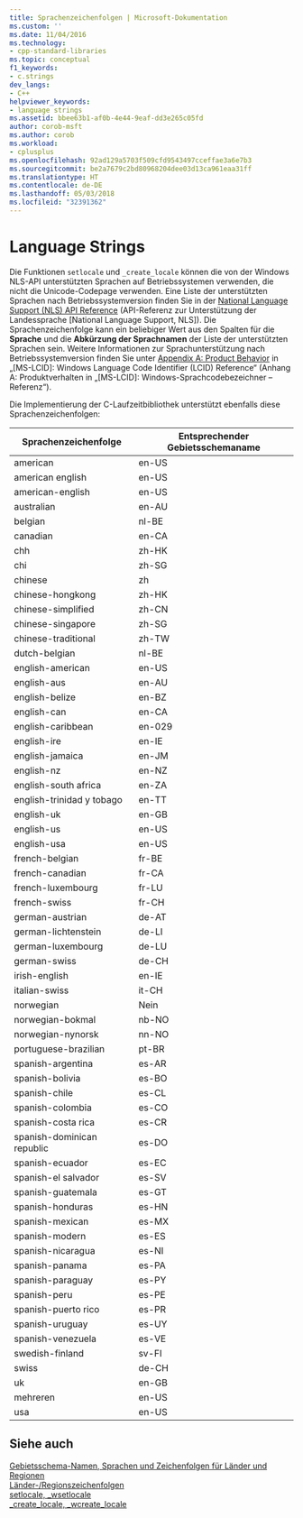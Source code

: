 ```yaml
---
title: Sprachenzeichenfolgen | Microsoft-Dokumentation
ms.custom: ''
ms.date: 11/04/2016
ms.technology:
- cpp-standard-libraries
ms.topic: conceptual
f1_keywords:
- c.strings
dev_langs:
- C++
helpviewer_keywords:
- language strings
ms.assetid: bbee63b1-af0b-4e44-9eaf-dd3e265c05fd
author: corob-msft
ms.author: corob
ms.workload:
- cplusplus
ms.openlocfilehash: 92ad129a5703f509cfd9543497cceffae3a6e7b3
ms.sourcegitcommit: be2a7679c2bd80968204dee03d13ca961eaa31ff
ms.translationtype: HT
ms.contentlocale: de-DE
ms.lasthandoff: 05/03/2018
ms.locfileid: "32391362"
---
```

# <a name="language-strings"></a>Language Strings
Die Funktionen `setlocale` und `_create_locale` können die von der Windows NLS-API unterstützten Sprachen auf Betriebssystemen verwenden, die nicht die Unicode-Codepage verwenden. Eine Liste der unterstützten Sprachen nach Betriebssystemversion finden Sie in der [National Language Support (NLS) API Reference](https://www.microsoft.com/resources/msdn/goglobal/default.mspx) (API-Referenz zur Unterstützung der Landessprache [National Language Support, NLS]). Die Sprachenzeichenfolge kann ein beliebiger Wert aus den Spalten für die **Sprache** und die **Abkürzung der Sprachnamen** der Liste der unterstützten Sprachen sein. Weitere Informationen zur Sprachunterstützung nach Betriebssystemversion finden Sie unter [Appendix A: Product Behavior](http://msdn.microsoft.com/goglobal/bb896001.aspx) in „[MS-LCID]: Windows Language Code Identifier (LCID) Reference“ (Anhang A: Produktverhalten in „[MS-LCID]: Windows-Sprachcodebezeichner – Referenz“).   
  
Die Implementierung der C-Laufzeitbibliothek unterstützt ebenfalls diese Sprachenzeichenfolgen:  
  
|Sprachenzeichenfolge|Entsprechender Gebietsschemaname|  
|---------------------|----------------------------|  
|american|en-US|  
|american english|en-US|  
|american-english|en-US|  
|australian|en-AU|  
|belgian|nl-BE|  
|canadian|en-CA|  
|chh|zh-HK|  
|chi|zh-SG|  
|chinese|zh|  
|chinese-hongkong|zh-HK|  
|chinese-simplified|zh-CN|  
|chinese-singapore|zh-SG|  
|chinese-traditional|zh-TW|  
|dutch-belgian|nl-BE|  
|english-american|en-US|  
|english-aus|en-AU|  
|english-belize|en-BZ|  
|english-can|en-CA|  
|english-caribbean|en-029|  
|english-ire|en-IE|  
|english-jamaica|en-JM|  
|english-nz|en-NZ|  
|english-south africa|en-ZA|  
|english-trinidad y tobago|en-TT|  
|english-uk|en-GB|  
|english-us|en-US|  
|english-usa|en-US|  
|french-belgian|fr-BE|  
|french-canadian|fr-CA|  
|french-luxembourg|fr-LU|  
|french-swiss|fr-CH|  
|german-austrian|de-AT|  
|german-lichtenstein|de-LI|  
|german-luxembourg|de-LU|  
|german-swiss|de-CH|  
|irish-english|en-IE|  
|italian-swiss|it-CH|  
|norwegian|Nein|  
|norwegian-bokmal|nb-NO|  
|norwegian-nynorsk|nn-NO|  
|portuguese-brazilian|pt-BR|  
|spanish-argentina|es-AR|  
|spanish-bolivia|es-BO|  
|spanish-chile|es-CL|  
|spanish-colombia|es-CO|  
|spanish-costa rica|es-CR|  
|spanish-dominican republic|es-DO|  
|spanish-ecuador|es-EC|  
|spanish-el salvador|es-SV|  
|spanish-guatemala|es-GT|  
|spanish-honduras|es-HN|  
|spanish-mexican|es-MX|  
|spanish-modern|es-ES|  
|spanish-nicaragua|es-NI|  
|spanish-panama|es-PA|  
|spanish-paraguay|es-PY|  
|spanish-peru|es-PE|  
|spanish-puerto rico|es-PR|  
|spanish-uruguay|es-UY|  
|spanish-venezuela|es-VE|  
|swedish-finland|sv-FI|  
|swiss|de-CH|  
|uk|en-GB|  
|mehreren|en-US|  
|usa|en-US|  
  
## <a name="see-also"></a>Siehe auch  
 [Gebietsschema-Namen, Sprachen und Zeichenfolgen für Länder und Regionen](../c-runtime-library/locale-names-languages-and-country-region-strings.md)   
 [Länder-/Regionszeichenfolgen](../c-runtime-library/country-region-strings.md)   
 [setlocale, _wsetlocale](../c-runtime-library/reference/setlocale-wsetlocale.md)   
 [_create_locale, _wcreate_locale](../c-runtime-library/reference/create-locale-wcreate-locale.md)